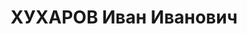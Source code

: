 ---
title: ХУХАРОВ Иван Иванович
description: 'род. 1895, с. Ленва, Ворошиловский р-н, Пермская обл., русский, обр:
  начальное. Род занятий: осмотрщик вагонов пункта осмотра транспорт цеха химкомбината,
  прож: г. Березники, Пермская обл.. Арест. 22.04.1937. Приговор: 20.01.1938, обв.:
  терр., диверс., КРТД - ВМН, конфискация имущества. Реабилитация - Военная коллегия
  ВС СССР'
---